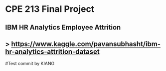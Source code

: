 # CPE 213 Final Project
## IBM HR Analytics Employee Attrition
## > https://www.kaggle.com/pavansubhasht/ibm-hr-analytics-attrition-dataset

#Test commit by KIANG